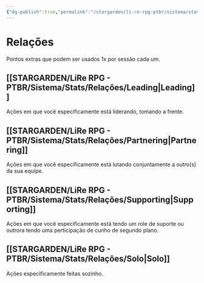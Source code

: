 ```yaml
---
{"dg-publish":true,"permalink":"/stargarden/li-re-rpg-ptbr/sistema/stats/relacoes/","created":"2025-01-11T01:23:47.543-03:00","updated":"2025-01-12T02:32:30.818-03:00"}
---
```



# Relações

Pontos extras que podem ser usados 1x por sessão cada um.

## [[STARGARDEN/LiRe RPG - PTBR/Sistema/Stats/Relações/Leading\|Leading]]

Ações em que você especificamente está liderando, tomando a frente.

## [[STARGARDEN/LiRe RPG - PTBR/Sistema/Stats/Relações/Partnering\|Partnering]]

Ações em que você especificamente está lutando conjuntamente a outro(s) da sua equipe.

## [[STARGARDEN/LiRe RPG - PTBR/Sistema/Stats/Relações/Supporting\|Supporting]]

Ações em que você especificamente está tendo um role de suporte ou outrora tendo uma perticipação de cunho de segundo plano.

## [[STARGARDEN/LiRe RPG - PTBR/Sistema/Stats/Relações/Solo\|Solo]]

Ações especificamente feitas sozinho.
